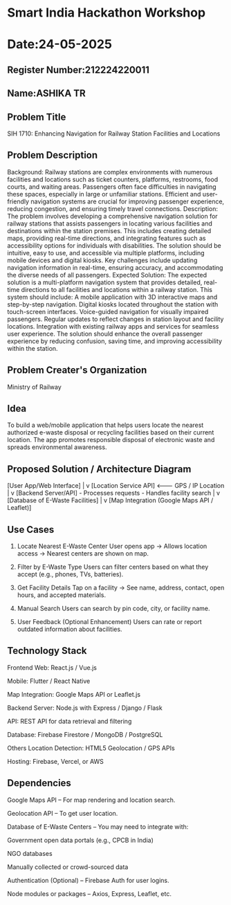 # Smart India Hackathon Workshop
# Date:24-05-2025
## Register Number:212224220011
## Name:ASHIKA TR
## Problem Title
SIH 1710: Enhancing Navigation for Railway Station Facilities and Locations
## Problem Description
Background: Railway stations are complex environments with numerous facilities and locations such as ticket counters, platforms, restrooms, food courts, and waiting areas. Passengers often face difficulties in navigating these spaces, especially in large or unfamiliar stations. Efficient and user-friendly navigation systems are crucial for improving passenger experience, reducing congestion, and ensuring timely travel connections. Description: The problem involves developing a comprehensive navigation solution for railway stations that assists passengers in locating various facilities and destinations within the station premises. This includes creating detailed maps, providing real-time directions, and integrating features such as accessibility options for individuals with disabilities. The solution should be intuitive, easy to use, and accessible via multiple platforms, including mobile devices and digital kiosks. Key challenges include updating navigation information in real-time, ensuring accuracy, and accommodating the diverse needs of all passengers. Expected Solution: The expected solution is a multi-platform navigation system that provides detailed, real-time directions to all facilities and locations within a railway station. This system should include: A mobile application with 3D interactive maps and step-by-step navigation. Digital kiosks located throughout the station with touch-screen interfaces. Voice-guided navigation for visually impaired passengers. Regular updates to reflect changes in station layout and facility locations. Integration with existing railway apps and services for seamless user experience. The solution should enhance the overall passenger experience by reducing confusion, saving time, and improving accessibility within the station.

## Problem Creater's Organization
Ministry of Railway

## Idea

To build a web/mobile application that helps users locate the nearest authorized e-waste disposal or recycling facilities based on their current location. The app promotes responsible disposal of electronic waste and spreads environmental awareness.

## Proposed Solution / Architecture Diagram

[User App/Web Interface]
        |
        v
[Location Service API]  <--- GPS / IP Location
        |
        v
[Backend Server/API]
    - Processes requests
    - Handles facility search
        |
        v
[Database of E-Waste Facilities]
        |
        v
[Map Integration (Google Maps API / Leaflet)]


## Use Cases

1. Locate Nearest E-Waste Center
User opens app → Allows location access → Nearest centers are shown on map.

2. Filter by E-Waste Type
Users can filter centers based on what they accept (e.g., phones, TVs, batteries).

3. Get Facility Details
Tap on a facility → See name, address, contact, open hours, and accepted materials.

4. Manual Search
Users can search by pin code, city, or facility name.

5. User Feedback (Optional Enhancement)
Users can rate or report outdated information about facilities.



## Technology Stack

Frontend
Web: React.js / Vue.js

Mobile: Flutter / React Native

Map Integration: Google Maps API or Leaflet.js

Backend
Server: Node.js with Express / Django / Flask

API: REST API for data retrieval and filtering

Database: Firebase Firestore / MongoDB / PostgreSQL

Others
Location Detection: HTML5 Geolocation / GPS APIs

Hosting: Firebase, Vercel, or AWS

## Dependencies

Google Maps API – For map rendering and location search.

Geolocation API – To get user location.

Database of E-Waste Centers – You may need to integrate with:

Government open data portals (e.g., CPCB in India)

NGO databases

Manually collected or crowd-sourced data

Authentication (Optional) – Firebase Auth for user logins.

Node modules or packages – Axios, Express, Leaflet, etc.
